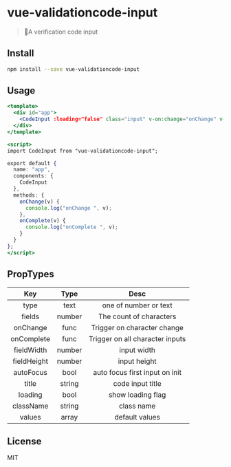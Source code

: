 # vue-validationcode-input

> 🎉A verification code input

## Install

```bash
npm install --save vue-validationcode-input
```

## Usage

```jsx
<template>
  <div id="app">
    <CodeInput :loading="false" class="input" v-on:change="onChange" v-on:complete="onComplete" />
  </div>
</template>

<script>
import CodeInput from "vue-validationcode-input";

export default {
  name: "app",
  components: {
    CodeInput
  },
  methods: {
    onChange(v) {
      console.log("onChange ", v);
    },
    onComplete(v) {
      console.log("onComplete ", v);
    }
  }
};
</script>
```

## PropTypes

|     Key     |  Type  |              Desc               |
| :---------: | :----: | :-----------------------------: |
|    type     |  text  |      one of number or text      |
|   fields    | number |     The count of characters     |
|  onChange   |  func  |   Trigger on character change   |
| onComplete  |  func  | Trigger on all character inputs |
| fieldWidth  | number |           input width           |
| fieldHeight | number |          input height           |
|  autoFocus  |  bool  | auto focus first input on init  |
|    title    | string |        code input title         |
|   loading   |  bool  |        show loading flag        |
|  className  | string |           class name            |
|   values    | array  |         default values          |

## License

MIT
